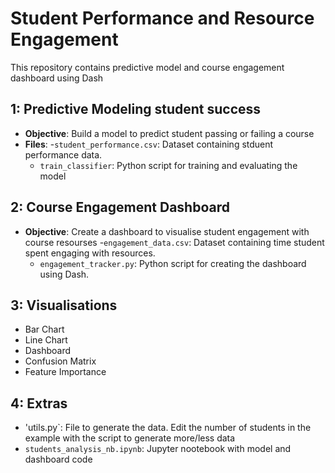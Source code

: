 # Student Performance and Resource Engagement

This repository contains predictive model and course engagement dashboard using Dash

## 1: Predictive Modeling student success
- **Objective**: Build a model to predict student passing or failing a course
- **Files**:
  -`student_performance.csv`: Dataset containing stduent performance data.
  - `train_classifier`: Python script for training and evaluating the model


## 2: Course Engagement Dashboard
- **Objective**: Create a dashboard to visualise student engagement with course resourses
  -`engagement_data.csv`: Dataset containing time student spent engaging with resources.
  - `engagement_tracker.py`: Python script for creating the dashboard using Dash.

## 3: Visualisations
 - Bar Chart
 - Line Chart
 - Dashboard
 - Confusion Matrix
 - Feature Importance

## 4: Extras
- 'utils.py`: File to generate the data. Edit the number of students in the example with the script to generate more/less data
- `students_analysis_nb.ipynb`: Jupyter nootebook with model and dashboard code
